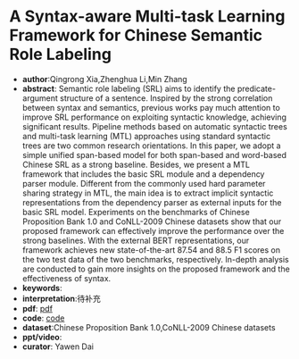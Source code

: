 # A Syntax-aware Multi-task Learning Framework for Chinese Semantic Role Labeling

- **author**:Qingrong Xia,Zhenghua Li,Min Zhang 
- **abstract**: Semantic role labeling (SRL) aims to identify the predicate-argument structure of a sentence. Inspired by the strong correlation between syntax and semantics, previous works pay much attention to improve SRL performance on exploiting syntactic knowledge, achieving significant results. Pipeline methods based on automatic syntactic trees and multi-task learning (MTL) approaches using standard syntactic trees are two common research orientations. In this paper, we adopt a simple unified span-based model for both span-based and word-based Chinese SRL as a strong baseline. Besides, we present a MTL framework that includes the basic SRL module and a dependency parser module. Different from the commonly used hard parameter sharing strategy in MTL, the main idea is to extract implicit syntactic representations from the dependency parser as external inputs for the basic SRL model. Experiments on the benchmarks of Chinese Proposition Bank 1.0 and CoNLL-2009 Chinese datasets show that our proposed framework can effectively improve the performance over the strong baselines. With the external BERT representations, our framework achieves new state-of-the-art 87.54 and 88.5 F1 scores on the two test data of the two benchmarks, respectively. In-depth analysis are conducted to gain more insights on the proposed framework and the effectiveness of syntax. 
- **keywords**:
- **interpretation**:待补充
- **pdf**: [pdf](https://www.aclweb.org/anthology/D19-1541.pdf)
- **code**: [code](https://github.com/KiroSummer/A_Syntax-aware_MTL_Framework_for_Chinese_SRL/tree/4c0ab4d1a2859a66508ed80e9c633f3859c317da)
- **dataset**:Chinese Proposition Bank 1.0,CoNLL-2009 Chinese datasets
- **ppt/video**:
- **curator**: Yawen Dai